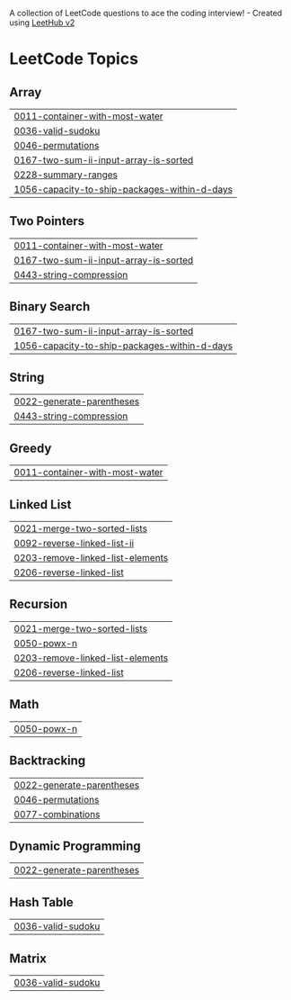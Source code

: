 A collection of LeetCode questions to ace the coding interview! - Created using [LeetHub v2](https://github.com/arunbhardwaj/LeetHub-2.0)
<!---LeetCode Topics Start-->
# LeetCode Topics
## Array
|  |
| ------- |
| [0011-container-with-most-water](https://github.com/aisbergen/JavaExercises/tree/master/0011-container-with-most-water) |
| [0036-valid-sudoku](https://github.com/aisbergen/JavaExercises/tree/master/0036-valid-sudoku) |
| [0046-permutations](https://github.com/aisbergen/JavaExercises/tree/master/0046-permutations) |
| [0167-two-sum-ii-input-array-is-sorted](https://github.com/aisbergen/JavaExercises/tree/master/0167-two-sum-ii-input-array-is-sorted) |
| [0228-summary-ranges](https://github.com/aisbergen/JavaExercises/tree/master/0228-summary-ranges) |
| [1056-capacity-to-ship-packages-within-d-days](https://github.com/aisbergen/JavaExercises/tree/master/1056-capacity-to-ship-packages-within-d-days) |
## Two Pointers
|  |
| ------- |
| [0011-container-with-most-water](https://github.com/aisbergen/JavaExercises/tree/master/0011-container-with-most-water) |
| [0167-two-sum-ii-input-array-is-sorted](https://github.com/aisbergen/JavaExercises/tree/master/0167-two-sum-ii-input-array-is-sorted) |
| [0443-string-compression](https://github.com/aisbergen/JavaExercises/tree/master/0443-string-compression) |
## Binary Search
|  |
| ------- |
| [0167-two-sum-ii-input-array-is-sorted](https://github.com/aisbergen/JavaExercises/tree/master/0167-two-sum-ii-input-array-is-sorted) |
| [1056-capacity-to-ship-packages-within-d-days](https://github.com/aisbergen/JavaExercises/tree/master/1056-capacity-to-ship-packages-within-d-days) |
## String
|  |
| ------- |
| [0022-generate-parentheses](https://github.com/aisbergen/JavaExercises/tree/master/0022-generate-parentheses) |
| [0443-string-compression](https://github.com/aisbergen/JavaExercises/tree/master/0443-string-compression) |
## Greedy
|  |
| ------- |
| [0011-container-with-most-water](https://github.com/aisbergen/JavaExercises/tree/master/0011-container-with-most-water) |
## Linked List
|  |
| ------- |
| [0021-merge-two-sorted-lists](https://github.com/aisbergen/JavaExercises/tree/master/0021-merge-two-sorted-lists) |
| [0092-reverse-linked-list-ii](https://github.com/aisbergen/JavaExercises/tree/master/0092-reverse-linked-list-ii) |
| [0203-remove-linked-list-elements](https://github.com/aisbergen/JavaExercises/tree/master/0203-remove-linked-list-elements) |
| [0206-reverse-linked-list](https://github.com/aisbergen/JavaExercises/tree/master/0206-reverse-linked-list) |
## Recursion
|  |
| ------- |
| [0021-merge-two-sorted-lists](https://github.com/aisbergen/JavaExercises/tree/master/0021-merge-two-sorted-lists) |
| [0050-powx-n](https://github.com/aisbergen/JavaExercises/tree/master/0050-powx-n) |
| [0203-remove-linked-list-elements](https://github.com/aisbergen/JavaExercises/tree/master/0203-remove-linked-list-elements) |
| [0206-reverse-linked-list](https://github.com/aisbergen/JavaExercises/tree/master/0206-reverse-linked-list) |
## Math
|  |
| ------- |
| [0050-powx-n](https://github.com/aisbergen/JavaExercises/tree/master/0050-powx-n) |
## Backtracking
|  |
| ------- |
| [0022-generate-parentheses](https://github.com/aisbergen/JavaExercises/tree/master/0022-generate-parentheses) |
| [0046-permutations](https://github.com/aisbergen/JavaExercises/tree/master/0046-permutations) |
| [0077-combinations](https://github.com/aisbergen/JavaExercises/tree/master/0077-combinations) |
## Dynamic Programming
|  |
| ------- |
| [0022-generate-parentheses](https://github.com/aisbergen/JavaExercises/tree/master/0022-generate-parentheses) |
## Hash Table
|  |
| ------- |
| [0036-valid-sudoku](https://github.com/aisbergen/JavaExercises/tree/master/0036-valid-sudoku) |
## Matrix
|  |
| ------- |
| [0036-valid-sudoku](https://github.com/aisbergen/JavaExercises/tree/master/0036-valid-sudoku) |
<!---LeetCode Topics End-->